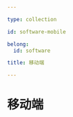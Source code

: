 ```yaml
---

type: collection

id: software-mobile

belong:
  id: software

title: 移动端

---
```


# 移动端

<ShowBreadcrumb />

<ShowResources />
